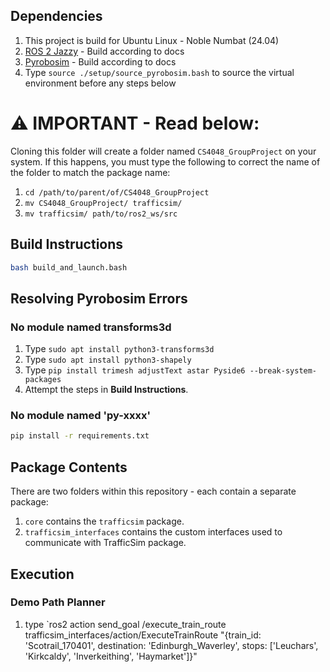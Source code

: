 ## Dependencies

1. This project is build for Ubuntu Linux - Noble Numbat (24.04)
2. [ROS 2 Jazzy](https://docs.ros.org/en/jazzy/Installation/Ubuntu-Install-Debs.html) - Build according to docs
3. [Pyrobosim](https://pyrobosim.readthedocs.io/en/latest/setup.html#local-setup) - Build according to docs
4. Type `source ./setup/source_pyrobosim.bash` to source the virtual environment before any steps below

# :warning: IMPORTANT - Read below:

Cloning this folder will create a folder named `CS4048_GroupProject` on your system. If this happens, you must type the following to correct the name of the folder to match the package name:

1. `cd /path/to/parent/of/CS4048_GroupProject`
2. `mv CS4048_GroupProject/ trafficsim/`
3. `mv trafficsim/ path/to/ros2_ws/src`

## Build Instructions

```sh
bash build_and_launch.bash
```

## Resolving Pyrobosim Errors

### No module named transforms3d

1. Type `sudo apt install python3-transforms3d`
2. Type `sudo apt install python3-shapely`
3. Type `pip install trimesh adjustText astar Pyside6 --break-system-packages`
4. Attempt the steps in **Build Instructions**.

### No module named 'py-xxxx'

```sh
pip install -r requirements.txt
```

## Package Contents
There are two folders within this repository - each contain a separate package:
1. `core` contains the `trafficsim` package.
2. `trafficsim_interfaces` contains the custom interfaces used to communicate with TrafficSim package.

## Execution
### Demo Path Planner
1. type `ros2 action send_goal /execute_train_route trafficsim_interfaces/action/ExecuteTrainRoute "{train_id: 'Scotrail_170401', destination: 'Edinburgh_Waverley', stops: ['Leuchars', 'Kirkcaldy', 'Inverkeithing', 'Haymarket']}"